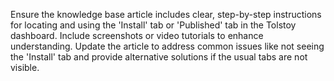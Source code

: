 Ensure the knowledge base article includes clear, step-by-step instructions for locating and using the 'Install' tab or 'Published' tab in the Tolstoy dashboard. Include screenshots or video tutorials to enhance understanding. Update the article to address common issues like not seeing the 'Install' tab and provide alternative solutions if the usual tabs are not visible.